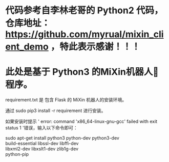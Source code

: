 # 代码参考自李林老哥的 Python2 代码，仓库地址：https://github.com/myrual/mixin_client_demo ，特此表示感谢！！！
# 此处是基于 Python3 的MiXin机器人🤖程序。

requirement.txt 是 包含 Flask 的 MiXin 机器人的安装环境。

通过 sudo pip3 install -r requirement 进行安装。

如果安装时提示 ' error: command 'x86_64-linux-gnu-gcc' failed with exit status 1 '错误，输入以下命令即可：

sudo apt-get install python3 python-dev python3-dev \
     build-essential libssl-dev libffi-dev \
     libxml2-dev libxslt1-dev zlib1g-dev \
     python-pip
